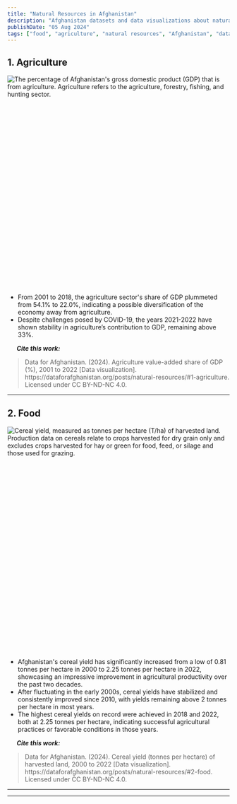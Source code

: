 ```yaml
---
title: "Natural Resources in Afghanistan"
description: "Afghanistan datasets and data visualizations about natural resources, food, agriculture"
publishDate: "05 Aug 2024"
tags: ["food", "agriculture", "natural resources", "Afghanistan", "data"]
---
```



## 1. Agriculture

<div style="min-height:462px" id="datawrapper-vis-8p2qf"><script type="text/javascript" defer src="https://datawrapper.dwcdn.net/8p2qf/embed.js" charset="utf-8" data-target="#datawrapper-vis-8p2qf"></script><noscript><img src="https://datawrapper.dwcdn.net/8p2qf/full.png" alt="The percentage of Afghanistan's gross domestic product (GDP) that is from agriculture. Agriculture
refers to the agriculture, forestry, fishing, and hunting sector." /></noscript></div>
<br />
<ul>
  <li>From 2001 to 2018, the agriculture sector's share of GDP plummeted from 54.1% to 22.0%, indicating a possible diversification of the economy away from agriculture.</li>
  <li>Despite challenges posed by COVID-19, the years 2021-2022 have shown stability in agriculture’s contribution to GDP, remaining above 33%. </li>
</ul>

<p><em><strong>&emsp;&ensp;Cite this work:</strong></em></p>
<blockquote>
<p>Data for Afghanistan. (2024). Agriculture value-added share of GDP (%), 2001 to 2022 [Data visualization]. https://dataforafghanistan.org/posts/natural-resources/#1-agriculture. Licensed under CC BY-ND-NC 4.0.</p>
</blockquote>

---

## 2. Food

<div style="min-height:492px" id="datawrapper-vis-Padmy"><script type="text/javascript" defer src="https://datawrapper.dwcdn.net/Padmy/embed.js" charset="utf-8" data-target="#datawrapper-vis-Padmy"></script><noscript><img src="https://datawrapper.dwcdn.net/Padmy/full.png" alt="Cereal yield, measured as tonnes per hectare (T/ha) of harvested land. Production data on cereals relate to crops harvested for dry grain only and excludes crops harvested for hay or green for food, feed, or silage and those used for grazing." /></noscript></div>
<br />
<ul>
  <li>Afghanistan's cereal yield has significantly increased from a low of 0.81 tonnes per hectare in 2000 to 2.25 tonnes per hectare in 2022, showcasing an impressive improvement in agricultural productivity over the past two decades.</li>
  <li>After fluctuating in the early 2000s, cereal yields have stabilized and consistently improved since 2010, with yields remaining above 2 tonnes per hectare in most years.</li>
  <li>The highest cereal yields on record were achieved in 2018 and 2022, both at 2.25 tonnes per hectare, indicating successful agricultural practices or favorable conditions in those years.</li>
</ul>

<p><em><strong>&emsp;&ensp;Cite this work:</strong></em></p>
<blockquote>
<p>Data for Afghanistan. (2024). Cereal yield (tonnes per hectare) of harvested  land, 2000 to 2022 [Data visualization]. https://dataforafghanistan.org/posts/natural-resources/#2-food. Licensed under CC BY-ND-NC 4.0.</p>
</blockquote>

---

---
